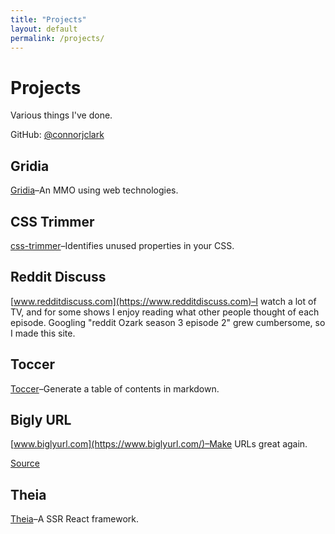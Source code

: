 ```yaml
---
title: "Projects"
layout: default
permalink: /projects/
---
```


# Projects

Various things I've done.

GitHub: [@connorjclark](https://github.com/connorjclark)

## Gridia

[Gridia](https://hoten.cc/gridia/)–An MMO using web technologies.

## CSS Trimmer

[css-trimmer](https://github.com/connorjclark/css-trimmer)–Identifies unused properties in your CSS.

## Reddit Discuss

[www.redditdiscuss.com](https://www.redditdiscuss.com)–I watch a lot of TV, and for some shows I enjoy reading what other people thought of each episode. Googling "reddit Ozark season 3 episode 2" grew cumbersome, so I made this site.

## Toccer

[Toccer](https://github.com/connorjclark/toccer)–Generate a table of contents in markdown.

## Bigly URL

[www.biglyurl.com](https://www.biglyurl.com/)–Make URLs great again.

[Source](https://github.com/connorjclark/biglyurl)

## Theia

[Theia](https://github.com/coursehero/theia)–A SSR React framework.
